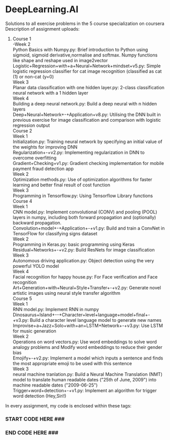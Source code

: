 # DeepLearning.AI
Solutions to all exercise problems in the 5 course specialization on coursera <br />
Description of assignment uploads:<br />
1. Course 1<br />
-Week 2<br />
Python Basics with Numpy.py: Brief introduction to Python using sigmoid, sigmoid derivative,normalise and softmax. Numpy functions like shape and reshape used in image2vector <br />
Logistic+Regression+with+a+Neural+Network+mindset+v5.py: Simple logistic regression classifier for cat image recognition (classified as cat (1) or non-cat (y=0)<br />
Week 3<br />
Planar data classification with one hidden layer.py: 2-class classification neural network with a 1 hidden layer<br />
Week 4<br />
Building a deep neural network.py: Build a deep neural with n hidden layers <br />
Deep+Neural+Network+-+Application+v8.py: Utilising the DNN built in previous exercise for image classification and comparison with logistic regression output<br />
Course 2<br />
Week 1<br />
Initialization.py: Training neural network by specifying an initial value of the weights for improving DNN<br />
Regularization+-+v2.py: Implementing regularization in DNN to overcome overfitting<br />
Gradient+Checking+v1.py: Gradient checking implementation for mobile payment fraud detection app<br />
Week 2<br />
Optimization methods.py: Use of optimization algorithms for faster learning and better final result of cost function<br />
Week 3<br />
Programming in Tensorflow.py: Using Tensorflow Library functions<br />
Course 4<br />
Week 1<br />
CNN model.py: Implement convolutional (CONV) and pooling (POOL) layers in numpy, including both forward propagation and (optionally) backward propagation. <br />
Convolution+model+-+Application+-+v1.py: Build and train a ConvNet in TensorFlow for classifying signs dataset<br />
Week 2<br />
Programming in Keras.py: basic programming using Keras<br />
Residual+Networks+-+v2.py: Build ResNets for image classification<br />
Week 3<br />
Autonomous driving application.py: Object detection using the very powerful YOLO model<br />
Week 4 <br />
Facial recognition for happy house.py: For Face verification and Face recognition <br />
Art+Generation+with+Neural+Style+Transfer+-+v2.py: Generate novel artistic images using neural style transfer algorithm <br />
Course 5<br />
Week 1<br />
RNN model.py: Implement RNN in numpy<br />
Dinosaurus+Island+--+Character+level+language+model+final+-+v3.py: Build a character level language model to generate new names<br />
Improvise+a+Jazz+Solo+with+an+LSTM+Network+-+v3.py: Use LSTM for music generation<br />
Week 2<br />
Operations on word vectors.py: Use word embeddings to solve word analogy problems and Modify word embeddings to reduce their gender bias <br />
Emojify+-+v2.py: Implement a model which inputs a sentence and finds the most appropriate emoji to be used with this sentence<br />
Week 3<br />
neural machine tranlation.py: Build a Neural Machine Translation (NMT) model to translate human readable dates ("25th of June, 2009") into machine readable dates ("2009-06-25")<br />
Trigger+word+detection+-+v1.py: Implement an algorithm for trigger word detection (Hey,Siri!)<br />
  
In every assignment, my code is enclosed within these tags:<br />
### START CODE HERE ### <br />
### END CODE HERE ### <br />
